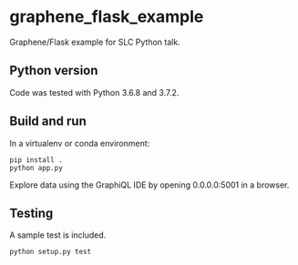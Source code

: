 # graphene_flask_example
Graphene/Flask example for SLC Python talk.

## Python version

Code was tested with Python 3.6.8 and 3.7.2.

## Build and run

In a virtualenv or conda environment:

```
pip install .
python app.py
```

Explore data using the GraphiQL IDE by opening 0.0.0.0:5001 in a browser.

## Testing

A sample test is included.

```
python setup.py test
```
